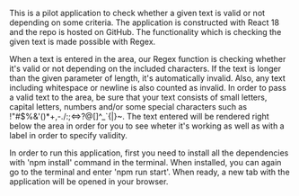 This is a pilot application to check whether a given text is valid or not depending on some criteria. The application is constructed with React 18 and the repo is hosted on GitHub. The functionality which is checking the given text is made possible with Regex.

When a text is entered in the area, our Regex function is checking whether it's valid or not depending on the included characters. If the text is longer than the given parameter of length, it's automatically invalid. Also, any text including whitespace or newline is also counted as invalid. In order to pass a valid text to the area, be sure that your text consists of small letters, capital letters, numbers and/or some special characters such as !"#$%&'()*+,-./:;<=>?@[\]^_`{|}~. The text entered will be rendered right below the area in order for you to see wheter it's working as well as with a label in order to specify validity.

In order to run this application, first you need to install all the dependencies with 'npm install' command in the terminal. When installed, you can again go to the terminal and enter 'npm run start'. When ready, a new tab with the application will be opened in your browser.
